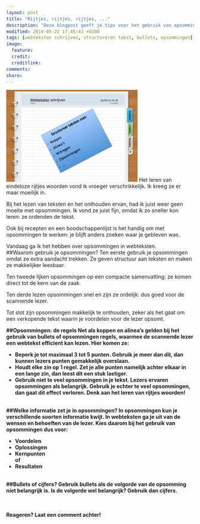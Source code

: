 ```yaml
---
layout: post
title: "Rijtjes, rijtjes, rijtjes, ..."
description: "Deze blogpost geeft je tips voor het gebruik van opsommingen in webteksten."
modified: 2014-05-22 17:45:43 +0200
tags: [webteksten schrijven, structureren tekst, bullets, opsommingen]
image:
  feature: 
  credit: 
  creditlink: 
comments: 
share: 
---
```

<img src="../images/lijstje.jpg" alt="Memo met opsomming"
class="floatright" title="Memo met opsomming">
Het leren van eindeloze rijtjes woorden vond ik vroeger
verschrikkelijk. Ik kreeg ze er maar moeilijk in.

Bij het lezen van teksten en het onthouden ervan, had ik juist weer geen moeite met opsommingen. Ik vond ze juist fijn, omdat ik zo sneller kon leren: ze ordenden de tekst.

Ook bij recepten en een boodschappenlijst is het handig om met
opsommingen te werken: je blijft anders zoeken waar je gebleven was.

Vandaag ga ik het hebben over opsommingen in webteksten.
<br>
##Waarom gebruik je opsommingen?
Ten eerste gebruik je opsommingen omdat ze extra aandacht trekken. Ze geven structuur aan teksten en maken ze makkelijker leesbaar. 

Ten tweede lijken opsommingen op een compacte samenvatting: ze komen direct tot de kern van de zaak.

Ten derde lezen opsommingen snel en zijn ze ordelijk: dus goed voor de scannende lezer.

Tot slot zijn opsommingen makkelijk te onthouden, zeker als het gaat
om een verkopende tekst waarin je voordelen voor de lezer opsomt.

<b>
##Opsommingen: de regels
Net als koppen en alinea’s gelden bij het gebruik van bullets of
opsommingen regels, waarmee de scannende lezer een webtekst efficient
kan lezen. Hier komen ze:

- **Beperk je tot maximaal 3 tot 5 punten**. Gebruik je meer dan dit,
  dan kunnen lezers punten gemakkelijk overslaan.  
- **Houdt elke zin op 1 regel**. Zet je alle punten namelijk achter
  elkaar in een lange zin, dan leest dit een stuk lastiger.  
- **Gebruik niet te veel opsommingen in je tekst**. Lezers ervaren
  opsommingen als belangrijk. Gebruik je echter te veel opsommingen, dan gaat dit effect
  verloren. Denk aan het leren van rijtjes woorden!
  
<br>
##Welke informatie zet je in opsommingen?
In opsommingen kun je verschillende soorten informatie kwijt. In
webteksten ga je uit van de wensen en behoeften van de lezer. Kies
daarom bij het gebruik van opsommingen dus voor:

- Voordelen  
- Oplossingen  
- Kernpunten  
of  
- Resultaten

<br>
##Bullets of cijfers?
Gebruik bullets als de volgorde van de opsomming niet belangrijk is. 
Is de volgorde wel belangrijk? Gebruik dan cijfers.

<br><br>
Reageren? Laat een comment achter!
  
